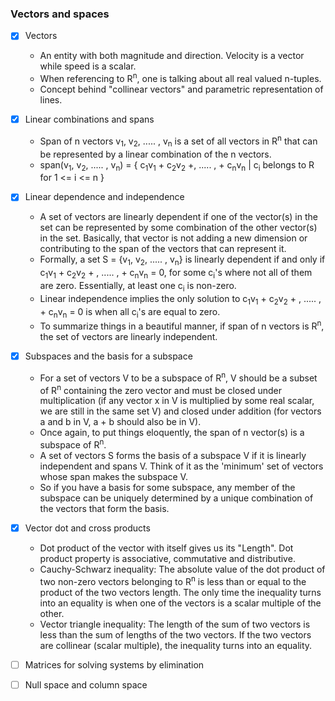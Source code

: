 ### Vectors and spaces
- [x] Vectors
    - An entity with both magnitude and direction. Velocity is a vector while speed is a scalar.
    - When referencing to R<sup>n</sup>, one is talking about all real valued n-tuples.
    - Concept behind "collinear vectors" and parametric representation of lines.

- [x] Linear combinations and spans
    - Span of n vectors v<sub>1</sub>, v<sub>2</sub>, ..... , v<sub>n</sub> is a set of all vectors in R<sup>n</sup> that can be represented by a linear combination of the n vectors.
    - span(v<sub>1</sub>, v<sub>2</sub>, ..... , v<sub>n</sub>) = { c<sub>1</sub>v<sub>1</sub> + c<sub>2</sub>v<sub>2</sub> +, ..... , + c<sub>n</sub>v<sub>n</sub> | c<sub>i</sub> belongs to R for 1 <= i <= n }

- [x] Linear dependence and independence
    - A set of vectors are linearly dependent if one of the vector(s) in the set can be represented by some combination of the other vector(s) in the set. Basically, that vector is not adding a new dimension or contributing to the span of the vectors that can represent it.
    - Formally, a set S = {v<sub>1</sub>, v<sub>2</sub>, ..... , v<sub>n</sub>} is linearly dependent if and only if c<sub>1</sub>v<sub>1</sub> + c<sub>2</sub>v<sub>2</sub> + , ..... , + c<sub>n</sub>v<sub>n</sub> = 0, for some c<sub>i</sub>'s where not all of them are zero. Essentially, at least one c<sub>i</sub> is non-zero.
    - Linear independence implies the only solution to c<sub>1</sub>v<sub>1</sub> + c<sub>2</sub>v<sub>2</sub> + , ..... , + c<sub>n</sub>v<sub>n</sub> = 0 is when all c<sub>i</sub>'s are equal to zero.
    - To summarize things in a beautiful manner, if span of n vectors is R<sup>n</sup>, the set of vectors are linearly independent.

- [x] Subspaces and the basis for a subspace
    - For a set of vectors V to be a subspace of R<sup>n</sup>, V should be a subset of R<sup>n</sup> containing the zero vector and must be closed under multiplication (if any vector x in V is multiplied by some real scalar, we are still in the same set V) and closed under addition (for vectors a and b in V, a + b should also be in V).
    - Once again, to put things eloquently, the span of n vector(s) is a subspace of R<sup>n</sup>.
    - A set of vectors S forms the basis of a subspace V if it is linearly independent and spans V. Think of it as the 'minimum' set of vectors whose span makes the subspace V.
    - So if you have a basis for some subspace, any member of the subspace can be uniquely determined by a unique combination of the vectors that form the basis.

- [x] Vector dot and cross products
    - Dot product of the vector with itself gives us its "Length". Dot product property is associative, commutative and distributive.
    - Cauchy-Schwarz inequality: The absolute value of the dot product of two non-zero vectors belonging to R<sup>n</sup> is less than or equal to the product of the two vectors length. The only time the inequality turns into an equality is when one of the vectors is a scalar multiple of the other.
    - Vector triangle inequality: The length of the sum of two vectors is less than the sum of lengths of the two vectors. If the two vectors are collinear (scalar multiple), the inequality turns into an equality.

- [ ] Matrices for solving systems by elimination

- [ ] Null space and column space